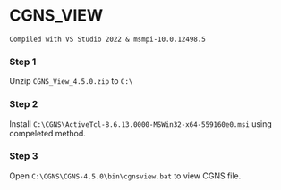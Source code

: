# CGNS_VIEW
```
Compiled with VS Studio 2022 & msmpi-10.0.12498.5
```

### Step 1 
Unzip `CGNS_View_4.5.0.zip` to `C:\`

### Step 2 
Install `C:\CGNS\ActiveTcl-8.6.13.0000-MSWin32-x64-559160e0.msi` using compeleted method.

### Step 3 
Open `C:\CGNS\CGNS-4.5.0\bin\cgnsview.bat` to view CGNS file.

